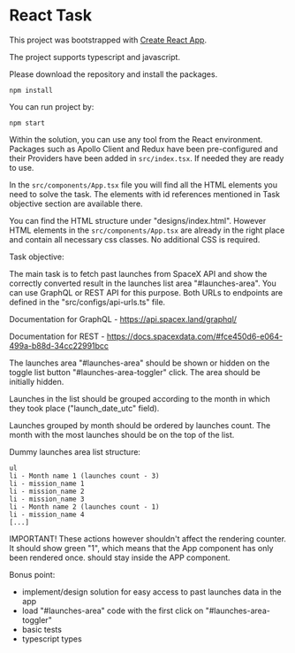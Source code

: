 # React Task

This project was bootstrapped with [Create React App](https://github.com/facebook/create-react-app).

The project supports typescript and javascript.

Please download the repository and install the packages.

```
npm install
```

You can run project by:

```
npm start
```

Within the solution, you can use any tool from the React environment. Packages such as Apollo Client and Redux have been pre-configured and their Providers have been added in `src/index.tsx`. If needed they are ready to use.

In the `src/components/App.tsx` file you will find all the HTML elements you need to solve the task. The elements with id references mentioned in Task objective section are available there.

You can find the HTML structure under "designs/index.html". However HTML elements in the `src/components/App.tsx` are already in the right place and contain all necessary css classes. No additional CSS is required.

Task objective:

The main task is to fetch past launches from SpaceX API and show the correctly converted result in the launches list area "#launches-area". You can use GraphQL or REST API for this purpose. Both URLs to endpoints are defined in the "src/configs/api-urls.ts" file.

Documentation for GraphQL - https://api.spacex.land/graphql/

Documentation for REST - https://docs.spacexdata.com/#fce450d6-e064-499a-b88d-34cc22991bcc

The launches area "#launches-area" should be shown or hidden on the toggle list button "#launches-area-toggler" click. The area should be initially hidden.

Launches in the list should be grouped according to the month in which they took place ("launch_date_utc" field).

Launches grouped by month should be ordered by launches count. The month with the most launches should be on the top of the list.

Dummy launches area list structure:

```
ul
li - Month name 1 (launches count - 3)
li - mission_name 1
li - mission_name 2
li - mission_name 3
li - Month name 2 (launches count - 1)
li - mission_name 4
[...]
```

IMPORTANT! These actions however shouldn't affect the rendering counter. It should show green "1", which means that the App component has only been rendered once. <RenderCounter /> should stay inside the APP component.

Bonus point:

- implement/design solution for easy access to past launches data in the app
- load "#launches-area" code with the first click on "#launches-area-toggler"
- basic tests
- typescript types
